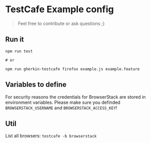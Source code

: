# TestCafe Example config

> Feel free to contribute or ask questions ;)

## Run it
```
npm run test

# or

npm run gherkin-testcafe firefox example.js example.feature
```

## Variables to define

For security reasons the credentials for BrowserStack are stored in environment variables.
Please make sure you definded `BROWSERSTACK_USERNAME` and `BROWSERSTACK_ACCESS_KEY`!

## Util

List all browsers: `testcafe -b browserstack`
